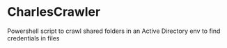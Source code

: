# CharlesCrawler
Powershell script to crawl shared folders in an Active Directory env to find credentials in files
